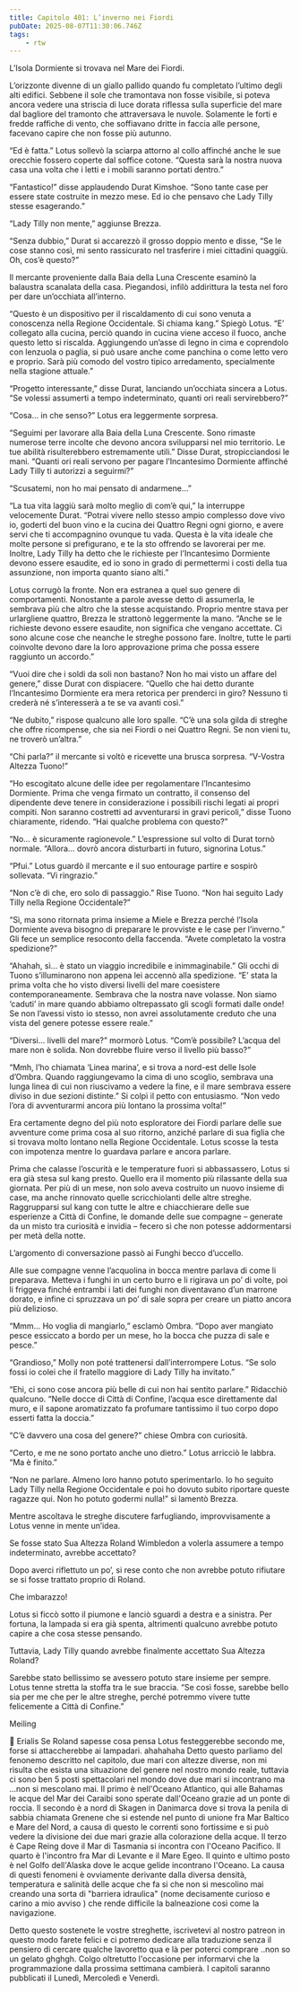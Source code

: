 ```yaml
---
title: Capitolo 401: L’inverno nei Fiordi
pubDate: 2025-08-07T11:30:06.746Z
tags:
    - rtw
---
```











L’Isola Dormiente si trovava nel Mare dei Fiordi.


L’orizzonte divenne di un giallo pallido quando fu completato l’ultimo degli alti edifici. Sebbene il sole che tramontava non fosse visibile, si poteva ancora vedere una striscia di luce dorata riflessa sulla superficie del mare dal bagliore del tramonto che attraversava le nuvole. Solamente le forti e fredde raffiche di vento, che soffiavano dritte in faccia alle persone, facevano capire che non fosse più autunno.


“Ed è fatta.” Lotus sollevò la sciarpa attorno al collo affinché anche le sue orecchie fossero coperte dal soffice cotone. “Questa sarà la nostra nuova casa una volta che i letti e i mobili saranno portati dentro.”


“Fantastico!” disse applaudendo Durat Kimshoe. “Sono tante case per essere state costruite in mezzo mese. Ed io che pensavo che Lady Tilly stesse esagerando.”


“Lady Tilly non mente,” aggiunse Brezza.


“Senza dubbio,” Durat si accarezzò il grosso doppio mento e disse, “Se le cose stanno così, mi sento rassicurato nel trasferire i miei cittadini quaggiù. Oh, cos’è questo?”


Il mercante proveniente dalla Baia della Luna Crescente esaminò la balaustra scanalata della casa. Piegandosi, infilò addirittura la testa nel foro per dare un’occhiata all’interno.


“Questo è un dispositivo per il riscaldamento di cui sono venuta a conoscenza nella Regione Occidentale. Si chiama kang.” Spiegò Lotus. “E’ collegato alla cucina, perciò quando in cucina viene acceso il fuoco, anche questo letto si riscalda. Aggiungendo un’asse di legno in cima e coprendolo con lenzuola o paglia, si può usare anche come panchina o come letto vero e proprio. Sarà più comodo del vostro tipico arredamento, specialmente nella stagione attuale.”


“Progetto interessante,” disse Durat, lanciando un’occhiata sincera a Lotus. “Se volessi assumerti a tempo indeterminato, quanti ori reali servirebbero?”


“Cosa… in che senso?” Lotus era leggermente sorpresa.


“Seguimi per lavorare alla Baia della Luna Crescente. Sono rimaste numerose terre incolte che devono ancora svilupparsi nel mio territorio. Le tue abilità risulterebbero estremamente utili.” Disse Durat, stropicciandosi le mani. “Quanti ori reali servono per pagare l’Incantesimo Dormiente affinché Lady Tilly ti autorizzi a seguirmi?”


“Scusatemi, non ho mai pensato di andarmene…”


“La tua vita laggiù sarà molto meglio di com’è qui,” la interruppe velocemente Durat. “Potrai vivere nello stesso ampio complesso dove vivo io, goderti del buon vino e la cucina dei Quattro Regni ogni giorno, e avere servi che ti accompagnino ovunque tu vada. Questa è la vita ideale che molte persone si prefigurano, e te la sto offrendo se lavorerai per me. Inoltre, Lady Tilly ha detto che le richieste per l’Incantesimo Dormiente devono essere esaudite, ed io sono in grado di permettermi i costi della tua assunzione, non importa quanto siano alti.”


Lotus corrugò la fronte. Non era estranea a quel suo genere di comportamenti. Nonostante a parole avesse detto di assumerla, le sembrava più che altro che la stesse acquistando. Proprio mentre stava per urlargliene quattro, Brezza le strattonò leggermente la mano. “Anche se le richieste devono essere esaudite, non significa che vengano accettate. Ci sono alcune cose che neanche le streghe possono fare. Inoltre, tutte le parti coinvolte devono dare la loro approvazione prima che possa essere raggiunto un accordo.”


“Vuoi dire che i soldi da soli non bastano? Non ho mai visto un affare del genere,” disse Durat con dispiacere. “Quello che hai detto durante l’Incantesimo Dormiente era mera retorica per prenderci in giro? Nessuno ti crederà né s’interesserà a te se va avanti così.”


“Ne dubito,” rispose qualcuno alle loro spalle. “C’è una sola gilda di streghe che offre ricompense, che sia nei Fiordi o nei Quattro Regni. Se non vieni tu, ne troverò un’altra.”


“Chi parla?” il mercante si voltò e ricevette una brusca sorpresa. “V-Vostra Altezza Tuono!”


“Ho escogitato alcune delle idee per regolamentare l’Incantesimo Dormiente. Prima che venga firmato un contratto, il consenso del dipendente deve tenere in considerazione i possibili rischi legati ai propri compiti. Non saranno costretti ad avventurarsi in gravi pericoli,” disse Tuono chiaramente, ridendo. “Hai qualche problema con questo?”


“No… è sicuramente ragionevole.” L’espressione sul volto di Durat tornò normale. “Allora… dovrò ancora disturbarti in futuro, signorina Lotus.”


“Pfui.” Lotus guardò il mercante e il suo entourage partire e sospirò sollevata. “Vi ringrazio.”


“Non c’è di che, ero solo di passaggio.” Rise Tuono. “Non hai seguito Lady Tilly nella Regione Occidentale?”


“Sì, ma sono ritornata prima insieme a Miele e Brezza perché l’Isola Dormiente aveva bisogno di preparare le provviste e le case per l’inverno.” Gli fece un semplice resoconto della faccenda. “Avete completato la vostra spedizione?”


“Ahahah, sì… è stato un viaggio incredibile e inimmaginabile.” Gli occhi di Tuono s’illuminarono non appena lei accennò alla spedizione. “E’ stata la prima volta che ho visto diversi livelli del mare coesistere contemporaneamente. Sembrava che la nostra nave volasse. Non siamo ‘caduti’ in mare quando abbiamo oltrepassato gli scogli formati dalle onde! Se non l’avessi visto io stesso, non avrei assolutamente creduto che una vista del genere potesse essere reale.”


“Diversi… livelli del mare?” mormorò Lotus. “Com’è possibile? L’acqua del mare non è solida. Non dovrebbe fluire verso il livello più basso?”


“Mmh, l’ho chiamata ‘Linea marina’, e si trova a nord-est delle Isole d’Ombra. Quando raggiungevamo la cima di uno scoglio, sembrava una lunga linea di cui non riuscivamo a vedere la fine, e il mare sembrava essere diviso in due sezioni distinte.” Si colpì il petto con entusiasmo. “Non vedo l’ora di avventurarmi ancora più lontano la prossima volta!”


Era certamente degno del più noto esploratore dei Fiordi parlare delle sue avventure come prima cosa al suo ritorno, anziché parlare di sua figlia che si trovava molto lontano nella Regione Occidentale. Lotus scosse la testa con impotenza mentre lo guardava parlare e ancora parlare.


Prima che calasse l’oscurità e le temperature fuori si abbassassero, Lotus si era già stesa sul kang presto. Quello era il momento più rilassante della sua giornata. Per più di un mese, non solo aveva costruito un nuovo insieme di case, ma anche rinnovato quelle scricchiolanti delle altre streghe. Raggrupparsi sul kang con tutte le altre e chiacchierare delle sue esperienze a Città di Confine, le domande delle sue compagne – generate da un misto tra curiosità e invidia – fecero sì che non potesse addormentarsi per metà della notte.


L’argomento di conversazione passò ai Funghi becco d’uccello.


Alle sue compagne venne l’acquolina in bocca mentre parlava di come li preparava. Metteva i funghi in un certo burro e li rigirava un po’ di volte, poi li friggeva finché entrambi i lati dei funghi non diventavano d’un marrone dorato, e infine ci spruzzava un po’ di sale sopra per creare un piatto ancora più delizioso.


“Mmm… Ho voglia di mangiarlo,” esclamò Ombra. “Dopo aver mangiato pesce essiccato a bordo per un mese, ho la bocca che puzza di sale e pesce.”


“Grandioso,” Molly non poté trattenersi dall’interrompere Lotus. “Se solo fossi io colei che il fratello maggiore di Lady Tilly ha invitato.”


“Ehi, ci sono cose ancora più belle di cui non hai sentito parlare.” Ridacchiò qualcuno. “Nelle docce di Città di Confine, l’acqua esce direttamente dal muro, e il sapone aromatizzato fa profumare tantissimo il tuo corpo dopo esserti fatta la doccia.”


“C’è davvero una cosa del genere?” chiese Ombra con curiosità.


“Certo, e me ne sono portato anche uno dietro.” Lotus arricciò le labbra. “Ma è finito.”


“Non ne parlare. Almeno loro hanno potuto sperimentarlo. Io ho seguito Lady Tilly nella Regione Occidentale e poi ho dovuto subito riportare queste ragazze qui. Non ho potuto godermi nulla!” si lamentò Brezza.


Mentre ascoltava le streghe discutere farfugliando, improvvisamente a Lotus venne in mente un’idea.


Se fosse stato Sua Altezza Roland Wimbledon a volerla assumere a tempo indeterminato, avrebbe accettato?


Dopo averci riflettuto un po’, si rese conto che non avrebbe potuto rifiutare se si fosse trattato proprio di Roland.


Che imbarazzo!


Lotus si ficcò sotto il piumone e lanciò sguardi a destra e a sinistra. Per fortuna, la lampada si era già spenta, altrimenti qualcuno avrebbe potuto capire a che cosa stesse pensando.


Tuttavia, Lady Tilly quando avrebbe finalmente accettato Sua Altezza Roland?


Sarebbe stato bellissimo se avessero potuto stare insieme per sempre. Lotus tenne stretta la stoffa tra le sue braccia. “Se così fosse, sarebbe bello sia per me che per le altre streghe, perché potremmo vivere tutte felicemente a Città di Confine.”










Meiling










💬 Erialis Se Roland sapesse cosa pensa Lotus festeggerebbe secondo me, forse si attaccherebbe ai lampadari. ahahahaha Detto questo parliamo del fenonemo descritto nel capitolo, due mari con altezze diverse, non mi risulta che esista una situazione del genere nel nostro mondo reale, tuttavia ci sono ben 5 posti spettacolari nel mondo dove due mari si incontrano ma ...non si mescolano mai. Il primo è nell'Oceano Atlantico, qui alle Bahamas le acque del Mar dei Caraibi sono sperate dall'Oceano grazie ad un ponte di roccia. Il secondo è a nord di Skagen in Danimarca dove si trova la penila di sabbia chiamata Grenene che si estende nel punto di unione fra Mar Baltico e Mare del Nord, a causa di questo le correnti sono fortissime e si può vedere la divisione dei due mari grazie alla colorazione della acque. Il terzo è Cape Reing dove il Mar di Tasmania si incontra con l'Oceano Pacifico. Il quarto è l'incontro fra Mar di Levante e il Mare Egeo. Il quinto e ultimo posto è nel Golfo dell'Alaska dove le acque gelide incontrano l'Oceano. La causa di questi fenomeni è ovviamente derivante dalla  diversa densità, temperatura e salinità delle acque che fa si che non si mescolino mai creando una sorta di "barriera idraulica" (nome decisamente curioso e carino  a mio avviso ) che rende difficile la balneazione così come la navigazione.


Detto questo sostenete le vostre streghette, iscrivetevi al nostro patreon in questo modo farete felici e ci potremo dedicare alla traduzione senza il pensiero di cercare qualche lavoretto qua e là per poterci comprare ..non so un gelato ghghgh.  Colgo oltretutto l'occasione per informarvi che la programmazione dalla prossima settimana cambierà. I capitoli saranno pubblicati il Lunedì, Mercoledì e Venerdì.


 




                                


                                



